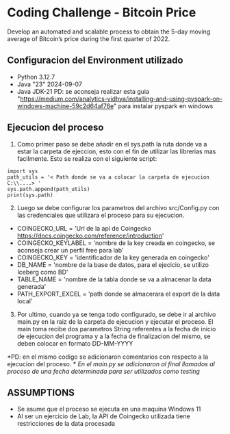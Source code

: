# Coding Challenge - Bitcoin Price
Develop an automated and scalable process to obtain the 5-day moving average of Bitcoin’s price during the first quarter of 2022.

## Configuracion del Environment utilizado
- Python 3.12.7
- Java "23" 2024-09-07
- Java JDK-21
PD: se aconseja realizar esta guia "https://medium.com/analytics-vidhya/installing-and-using-pyspark-on-windows-machine-59c2d64af76e" para instalar pyspark en windows 

## Ejecucion del proceso
1. Como primer paso se debe añadir en el sys.path la ruta donde va a estar la carpeta de ejeccion, esto con el fin de utilizar las librerias mas facilmente. Esto se realiza con el siguiente script:
```
import sys
path_utils = '< Path donde se va a colocar la carpeta de ejecucion C:\\....> '
sys.path.append(path_utils)
print(sys.path)
```

2. Luego se debe configurar los parametros del archivo src/Config.py con las credenciales que utilizara el proceso para su ejecucion.
- COINGECKO_URL = 'Url de la api de Coingecko https://docs.coingecko.com/reference/introduction'
- COINGECKO_KEYLABEL = 'nombre de la key creada en coingecko, se aconseja crear un perfil free para lab'
- COINGECKO_KEY = 'identificador de la key generada en coingecko'
- DB_NAME = 'nombre de la base de datos, para el ejecicio, se utilizo Iceberg como BD'
- TABLE_NAME = 'nombre de la tabla donde se va a almacenar la data generada'
- PATH_EXPORT_EXCEL = 'path donde se almacerara el export de la data local'

3. Por ultimo, cuando ya se tenga todo configurado, se debe ir al archivo main.py en la raiz de la carpeta de ejecucion y ejecutar el proceso. El main toma recibe dos parametros String referentes a la fecha de inicio de ejecucion del programa y a la fecha de finalizacion del mismo, se deben colocar en formato DD-MM-YYYY

*PD: en el mismo codigo se adicionaron comentarios con respecto a la ejecucion del proceso. *
*En el main.py se adicionaron al final llamados al proceso de una fecha determinada para ser utilizados como testing*

## ASSUMPTIONS
- Se asume que el proceso se ejecuta en una maquina Windows 11
- Al ser un ejercicio de Lab, la API de Coingecko utilizada tiene restricciones de la data procesada
